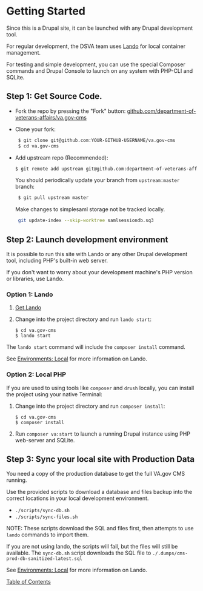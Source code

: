 # Getting Started

Since this is a Drupal site, it can be launched with any Drupal development tool.

For regular development, the DSVA team uses [Lando](https://docs.devwithlando.io/) for local container management.

For testing and simple development, you can use the special Composer commands and Drupal Console to launch on any system
with PHP-CLI and SQLite.

## Step 1: Get Source Code.

* Fork the repo by pressing the "Fork" button: [github.com/department-of-veterans-affairs/va.gov-cms](https://github.com/department-of-veterans-affairs/va.gov-cms)
* Clone your fork:

   ```sh
    $ git clone git@github.com:YOUR-GITHUB-USERNAME/va.gov-cms
    $ cd va.gov-cms
   ```
- Add upstream repo (Recommended):

   ```sh
   $ git remote add upstream git@github.com:department-of-veterans-affairs/va.gov-cms.git
   ```
  You should periodically update your branch from `upstream:master` branch:

  ```sh
   $ git pull upstream master
  ```

  Make changes to simplesaml storage not be tracked locally.
  ```sh
   git update-index --skip-worktree samlsessiondb.sq3
  ```


## Step 2: Launch development environment

It is possible to run this site with Lando or any other Drupal development tool,
including PHP's built-in web server.

If you don't want to worry about your development machine's PHP version or
libraries, use Lando.

### Option 1: Lando

1. [Get Lando](https://docs.lando.dev/basics/installation.html)
2. Change into the project directory and run `lando start`:

    ```
    $ cd va.gov-cms
    $ lando start
    ```

The `lando start` command will include the `composer install` command.

See [Environments: Local](./local.md) for more information on Lando.

### Option 2: Local PHP

If you are used to using tools like `composer` and `drush` locally, you can
install the project using your native Terminal:

1. Change into the project directory and run `composer install`:

    ```
    $ cd va.gov-cms
    $ composer install
    ```
1. Run `composer va:start` to launch a running Drupal instance using PHP web-server and SQLite.



## Step 3: Sync your local site with Production Data

You need a copy of the production database to get the full VA.gov CMS running.

Use the provided scripts to download a database and files backup into the
correct locations in your local development environment.

* `./scripts/sync-db.sh`
* `./scripts/sync-files.sh`

NOTE: These scripts download the SQL and files first, then attempts to use
`lando` commands to import them.

If you are not using lando, the scripts will
 fail, but the files will still be available. The `sync-db.sh` script downloads the
 SQL file to `./.dumps/cms-prod-db-sanitized-latest.sql`

See [Environments: Local](./local.md) for more information on Lando.

[Table of Contents](../README.md)
